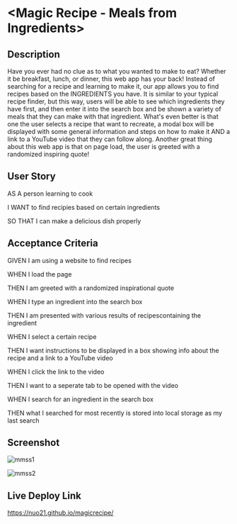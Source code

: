 # <Magic Recipe - Meals from Ingredients>

## Description

Have you ever had no clue as to what you wanted to make to eat? Whether it be breakfast, lunch, or dinner, this web app has your back! Instead of searching for a recipe and learning to make it, our app allows you to find recipes based on the INGREDIENTS you have. It is similar to your typical recipe finder, but this way, users will be able to see which ingredients they have first, and then enter it into the search box and be shown a variety of meals that they can make with that ingredient. What's even better is that one the user selects a recipe that want to recreate, a modal box will be displayed with some general information and steps on how to make it AND a link to a YouTube video that they can follow along. Another great thing about this web app is that on page load, the user is greeted with a randomized inspiring quote!

## User Story

AS A person learning to cook

I WANT to find recipies based on certain ingredients

SO THAT I can make a delicious dish properly

## Acceptance Criteria

GIVEN I am using a website to find recipes

WHEN I load the page

THEN I am greeted with a randomized inspirational quote

WHEN I type an ingredient into the search box

THEN I am presented with various results of recipescontaining the ingredient

WHEN I select a certain recipe

THEN I want instructions to be displayed in a box showing info about the recipe and a link to a YouTube video

WHEN I click the link to the video

THEN I want to a seperate tab to be opened with the video

WHEN I search for an ingredient in the search box

THEN what I searched for most recently is stored into local storage as my last search

## Screenshot

![mmss1](https://user-images.githubusercontent.com/111789697/196786061-2dc36701-f1a6-4a79-824c-a38a1d229426.png)

![mmss2](https://user-images.githubusercontent.com/111789697/196786107-31088b45-0882-4d08-8297-4add35085f64.png)

## Live Deploy Link

https://nuo21.github.io/magicrecipe/
